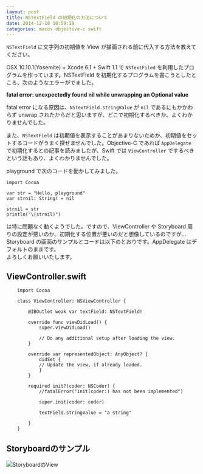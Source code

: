 ```yaml
---
layout: post
title: NSTextField の初期化の方法について
date: 2014-12-18 10:59:19
categories: macos objective-c swift
---
```

<!-- {% raw %} -->
<p><code>NSTextField</code> に文字列の初期値を View が描画される前に代入する方法を教えてください。</p>

<p>OSX 10.10.1(Yosemite) + Xcode 6.1 + Swift 1.1 で <code>NSTextFiled</code> を利用したプログラムを作っています。NSTextField を初期化するプログラムを書こうとしたところ、次のようなエラーがでました。</p>

<p><strong>fatal error: unexpectedly found nil while unwrapping an Optional value</strong></p>

<p>fatal error になる原因は、<code>NSTextField.stringValue</code> が <code>nil</code> であるにもかかわらず unwrap されたからだと思いますが、どこで初期化するべきか、よくわかりませんでした。</p>

<p>また、<code>NSTextField</code> は初期値を表示することがあまりないためか、初期値をセットするコードがうまく探せませんでした。Objective-C であれば <code>AppDelegate</code> で初期化するとの記事を読みましたが、Swift では <code>ViewController</code> でするべきという話もあり、よくわかりませんでした。</p>

<p>playground で次のコードを動かしてみました。</p>

<pre><code>import Cocoa

var str = "Hello, playground"
var strnil: String! = nil

strnil = str
println("\(strnil)")
</code></pre>

<p>は特に問題なく動くようでした。ですので、ViewController や Storyboard 周りの設定が悪いのか、初期化する位置が悪いのだと想像しているのですが…<br>
Storyboard の画面のサンプルとコードは以下のとおりです。AppDelegate はデフォルトのままです。<br>
よろしくお願いいたします。</p>

<h2>ViewController.swift</h2>

<pre><code>    import Cocoa

    class ViewController: NSViewController {

        @IBOutlet weak var textField: NSTextField!

        override func viewDidLoad() {
            super.viewDidLoad()

            // Do any additional setup after loading the view.
        }

        override var representedObject: AnyObject? {
            didSet {
            // Update the view, if already loaded.
            }
        }

        required init?(coder: NSCoder) {
            //fatalError("init(coder:) has not been implemented")

            super.init(coder: coder)

            textField.stringValue = "a string"

        }
    }
</code></pre>

<h2>Storyboardのサンプル</h2>

<p><img src="https://i.stack.imgur.com/mia4i.png" alt="StoryboardのView"></p>
<!-- {% endraw %} -->
